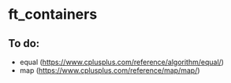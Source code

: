 # ft_containers

## To do:

  - equal (https://www.cplusplus.com/reference/algorithm/equal/)
  - map (https://www.cplusplus.com/reference/map/map/)
